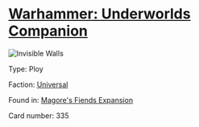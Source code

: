 # [Warhammer: Underworlds Companion](https://guidokessels.github.io/wh-underworlds)

  

![Invisible Walls](https://warhammerunderworlds.com/wp-content/uploads/sites/6/2018/03/335_ENG.png)



Type: Ploy

Faction: [Universal](https://guidokessels.github.io/wh-underworlds/factions/universal.md)

Found in: [Magore's Fiends Expansion](https://guidokessels.github.io/wh-underworlds/locations/magores-fiends-expansion.md)

Card number: 335
